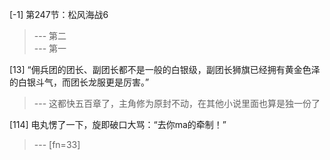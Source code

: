 
[-1] 第247节：松风海战6
>--- 第二<br>
>--- 第一<br>

[13] “佣兵团的团长、副团长都不是一般的白银级，副团长狮旗已经拥有黄金色泽的白银斗气，而团长龙服更是厉害。”
>--- 这都快五百章了，主角修为原封不动，在其他小说里面也算是独一份了<br>

[114] 电丸愣了一下，旋即破口大骂：“去你ma的牵制！”
>--- [fn=33]<br>
